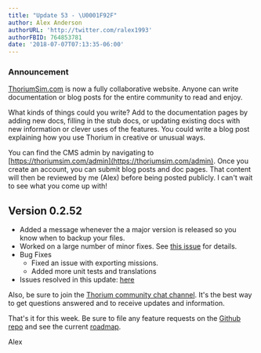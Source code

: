 ```yaml
---
title: "Update 53 - \U0001F92F"
author: Alex Anderson
authorURL: 'http://twitter.com/ralex1993'
authorFBID: 764853781
date: '2018-07-07T07:13:35-06:00'
---
```


### Announcement

[ThoriumSim.com](https://thoriumsim.com) is now a fully collaborative website. Anyone can write documentation or blog posts for the entire community to read and enjoy.

What kinds of things could you write? Add to the documentation pages by adding new docs, filling in the stub docs, or updating existing docs with new information or clever uses of the features. You could write a blog post explaining how you use Thorium in creative or unusual ways.

You can find the CMS admin by navigating to [https://thoriumsim.com/admin](https://thoriumsim.com/admin). Once you create an account, you can submit blog posts and doc pages. That content will then be reviewed by me (Alex) before being posted publicly. I can't wait to see what you come up with!

## Version 0.2.52

- Added a message whenever the a major version is released so you know when to backup your files.
- Worked on a large number of minor fixes. See [this issue](https://github.com/Thorium-Sim/thorium/issues/991) for details.
- Bug Fixes
  - Fixed an issue with exporting missions.
  - Added more unit tests and translations
- Issues resolved in this update:
  [here](https://github.com/Thorium-Sim/thorium/issues?utf8=✓&q=is%3Aissue+is%3Aclosed+closed%3A2018-07-01..2018-07-07)

Also, be sure to join the
[Thorium community chat channel](https://discord.gg/UvxTQZz). It's the best way
to get questions answered and to receive updates and information.

That's it for this week. Be sure to file any feature requests on the
[Github repo](https://github.com/Thorium-Sim/thorium/issues) and see the current
[roadmap](https://github.com/Thorium-Sim/thorium/projects/2).

Alex
